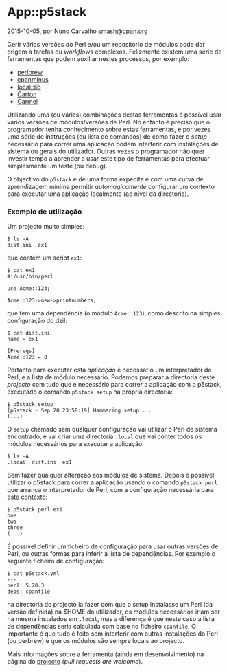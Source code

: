 
# App::p5stack

 2015-10-05, por Nuno Carvalho <smash@cpan.org>

Gerir várias versões do Perl e/ou um repositório de módulos pode dar
origem a tarefas ou *workflows* complexos. Felizmente existem uma série
de ferramentas que podem auxiliar nestes processos, por exemplo:

  * [perlbrew](https://metacpan.org/release/App-perlbrew)
  * [cpanminus](https://metacpan.org/release/App-perlbre://metacpan.org/release/App-cpanminus)
  * [local::lib](https://metacpan.org/release/App-perlbre://metacpan.org/release/App-cpanminu://metacpan.org/release/local-lib)
  * [Carton](https://metacpan.org/release/Carton)
  * [Carmel](https://metacpan.org/release/Carto://metacpan.org/release/Carmel)

Utilizando uma (ou várias) combinações destas ferramentas é possível
usar vários versões de módulos/versões de Perl. No entanto é
preciso que o programador tenha conhecimento sobre estas ferramentas,
e por vezes uma série de instruções (ou lista de comandos) de como fazer
o *setup* necessário para correr uma aplicação podem interferir com
instalações de sistema ou gerais do utilizador. Outras vezes o programador
não quer investir tempo a aprender a usar este tipo de ferramentas para
efectuar simplesmente um teste (ou debug).

O objectivo do `p5stack` é de uma forma expedita e com uma curva de aprendizagem
mínima permitir *automagicamente* configurar um contexto para executar uma
aplicação localmente (ao nível da directoria).

### Exemplo de utilização

Um projecto muito simples:

    $ ls -A
    dist.ini  ex1

que contém um script `ex1`:

    $ cat ex1
    #!/usr/bin/perl
    
    use Acme::123;
    
    Acme::123->new->printnumbers;

que tem uma dependência (o módulo `Acme::123`), como descrito na simples
configuração do dzil:

    $ cat dist.ini 
    name = ex1
    
    [Prereqs]
    Acme::123 = 0

Portanto para executar esta *aplicação* é necessário um interpretador
de Perl, e a lista de módulo necessário. Podemos preparar a directoria
deste *projecto* com tudo que é necessário para correr a aplicação com
o p5stack, executado o comando `p5stack setup` na própria directoria:

    $ p5stack setup
    [p5stack - Sep 28 23:58:19] Hammering setup ...
    (...)

O `setup` chamado sem qualquer configuração vai utilizar o Perl de sistema
encontrado, e vai criar uma directoria `.local` que vai conter todos
os módulos necessários para executar a aplicação:

    $ ls -A
    .local  dist.ini  ex1

Sem fazer qualquer alteração aos módulos de sistema. Depois é possível
utilizar o p5stack para correr a aplicação usando o comando
`p5stack perl` que arranca o interpretador de Perl, com a configuração
necessária para este contexto:

    $ p5stack perl ex1 
    one 
    two 
    three 
    (...)

É possível definir um ficheiro de configuração para usar outras versões
de Perl, ou outras formas para inferir a lista de dependências. Por
exemplo o seguinte ficheiro de configuração:

    $ cat p5stack.yml
    ---
    perl: 5.20.3
    deps: cpanfile

na directoria do projecto ia fazer com que o setup instalasse um Perl
(da versão definida) na $HOME do utilizador, os módulos necessários iriam
ser na mesma instalados em `.local`, mas a diferença é que neste caso a
lista de dependências seria calculada com base no ficheiro `cpanfile`. O
importante é que tudo é feito sem interferir com outras instalações do
Perl (ou perbrew) e que os módulos são sempre locais ao projecto.

Mais informações sobre a ferramenta (ainda em 
desenvolvimento) na página do [projecto](https://github.com/nunorc/App-p5stack)
(*pull requests are welcome*).

